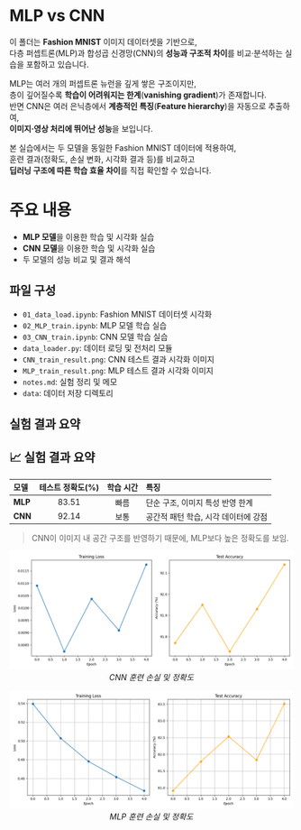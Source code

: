 # MLP vs CNN

이 폴더는 **Fashion MNIST** 이미지 데이터셋을 기반으로,  
다층 퍼셉트론(MLP)과 합성곱 신경망(CNN)의 **성능과 구조적 차이**를 비교·분석하는 실습을 포함하고 있습니다.  

MLP는 여러 개의 퍼셉트론 뉴런을 깊게 쌓은 구조이지만,  
층이 깊어질수록 **학습이 어려워지는 한계**(**vanishing gradient**)가 존재합니다.  
반면 CNN은 여러 은닉층에서 **계층적인 특징**(**Feature hierarchy**)을 자동으로 추출하여,  
**이미지·영상 처리에 뛰어난 성능**을 보입니다.  

본 실습에서는 두 모델을 동일한 Fashion MNIST 데이터에 적용하여,  
훈련 결과(정확도, 손실 변화, 시각화 결과 등)를 비교하고  
**딥러닝 구조에 따른 학습 효율 차이**를 직접 확인할 수 있습니다.

# 주요 내용

- **MLP 모델**을 이용한 학습 및 시각화 실습
- **CNN 모델**을 이용한 학습 및 시각화 실습
- 두 모델의 성능 비교 및 결과 해석

## 파일 구성
- `01_data_load.ipynb`: Fashion MNIST 데이터셋 시각화
- `02_MLP_train.ipynb`: MLP 모델 학습 실습
- `03_CNN_train.ipynb`: CNN 모델 학습 실습
- `data_loader.py`: 데이터 로딩 및 전처리 모듈
- `CNN_train_result.png`: CNN 테스트 결과 시각화 이미지
- `MLP_train_result.png`: MLP 테스트 결과 시각화 이미지
- `notes.md`: 실험 정리 및 메모
- `data`: 데이터 저장 디렉토리

## 실험 결과 요약

## 📈 실험 결과 요약

| 모델 | 테스트 정확도(%) | 학습 시간 | 특징 |
|:-----|:----------------:|:-----------:|:------|
| **MLP** | 83.51 | 빠름 | 단순 구조, 이미지 특성 반영 한계 |
| **CNN** | 92.14 | 보통 | 공간적 패턴 학습, 시각 데이터에 강점 |

> CNN이 이미지 내 공간 구조를 반영하기 때문에, MLP보다 높은 정확도를 보임.

<p align="center">
  <img src="./CNN_train_result.png" width="600"><br>
  <em>CNN 훈련 손실 및 정확도</em>
</p>

<p align="center">
  <img src="./mlp_train_result.png" width="600"><br>
  <em>MLP 훈련 손실 및 정확도</em>
</p>

